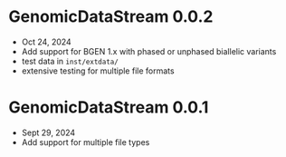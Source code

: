 

# GenomicDataStream 0.0.2
 - Oct 24, 2024
 - Add support for BGEN 1.x with phased or unphased biallelic variants
 - test data in `inst/extdata/`
 - extensive testing for multiple file formats


# GenomicDataStream 0.0.1
 - Sept 29, 2024
 - Add support for multiple file types

